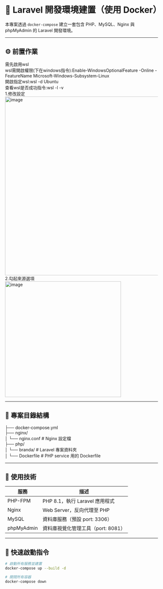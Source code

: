# 🐳 Laravel 開發環境建置（使用 Docker）  

本專案透過 `docker-compose` 建立一套包含 PHP、MySQL、Nginx 與 phpMyAdmin 的 Laravel 開發環境。  

---
## ⚙️ 前置作業  
需先啟用wsl  
wsl需開啟權限(下在windows指令):Enable-WindowsOptionalFeature -Online -FeatureName Microsoft-Windows-Subsystem-Linux   
開啟指定wsl:wsl -d Ubuntu  
查看wsl是否成功指令:wsl -l -v  
1.修改設定  
<img width="590" alt="image" src="https://github.com/user-attachments/assets/265de78f-8616-4da4-aa80-749f8e40c192" />  
2.勾起來源選項  
<img width="382" alt="image" src="https://github.com/user-attachments/assets/9e95f93a-26a8-438f-b70b-3110e1ededd5" />  

---

## 📁 專案目錄結構
├── docker-compose.yml  
├── nginx/  
│ └── nginx.conf # Nginx 設定檔  
├── php/  
│ └── branda/ # Laravel 專案資料夾  
│ └── Dockerfile # PHP service 用的 Dockerfile  

---
## 🔧 使用技術  

| 服務        | 描述                        |
|-------------|-----------------------------|
| PHP-FPM     | PHP 8.1，執行 Laravel 應用程式 |
| Nginx       | Web Server，反向代理至 PHP   |
| MySQL       | 資料庫服務（預設 port: 3306） |
| phpMyAdmin  | 資料庫視覺化管理工具（port: 8081） |

---
## 🐳 快速啟動指令  
```bash
# 啟動所有服務並建置
docker-compose up --build -d

# 關閉所有容器
docker-compose down
